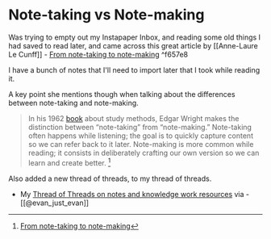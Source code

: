 # Note-taking vs Note-making 

Was trying to empty out my Instapaper Inbox, and reading some old things I had saved to read later, and came across this great article by [[Anne-Laure Le Cunff]] - [From note-taking to note-making](https://nesslabs.com/from-note-taking-to-note-making)  ^f657e8

I have a bunch of notes that I'll need to import later that I took while reading it.

A key point she mentions though when talking about the differences between note-taking and note-making.

> In his 1962 [book](https://amzn.to/2JphCT1) about study methods, Edgar Wright makes the distinction between “note-taking” from “note-making.” Note-taking often happens while listening; the goal is to quickly capture content so we can refer back to it later. Note-making is more common while reading; it consists in deliberately crafting our own version so we can learn and create better. [^ntnm]

Also added a new thread of threads, to my thread of threads.

- My [Thread of Threads on notes and knowledge work resources](https://twitter.com/evan_just_evan/status/1360215439830380552) via - [[@evan_just_evan]]

[^ntnm]: [From note-taking to note-making](https://nesslabs.com/from-note-taking-to-note-making)